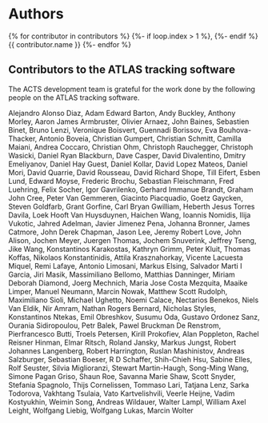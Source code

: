 # Authors

{% for contributor in contributors %}
{%- if loop.index > 1 %}, {%- endif %}
{{ contributor.name }}
{%- endfor %}

## Contributors to the ATLAS tracking software

The ACTS development team is grateful for the work done by the following people on the ATLAS tracking software.

Alejandro Alonso Diaz, Adam Edward Barton, Andy Buckley, Anthony Morley, Aaron James Armbruster, Olivier Arnaez, John Baines, Sebastien Binet, Bruno Lenzi, Veronique Boisvert, Guennadi Borissov, Eva Bouhova-Thacker, Antonio Boveia, Christian Gumpert, Christian Schmitt, Camilla Maiani, Andrea Coccaro, Christian Ohm, Christoph Rauchegger, Christoph Wasicki, Daniel Ryan Blackburn, Dave Casper, David Divalentino, Dmitry Emeliyanov, Daniel Hay Guest, Daniel Kollar, David Lopez Mateos, Daniel Mori, David Quarrie, David Rousseau, David Richard Shope, Till Eifert, Esben Lund, Edward Moyse, Frederic Brochu, Sebastian Fleischmann, Fred Luehring, Felix Socher, Igor Gavrilenko, Gerhard Immanue Brandt, Graham John Cree, Peter Van Gemmeren, Giacinto Piacquadio, Goetz Gaycken, Steven Goldfarb, Grant Gorfine, Carl Bryan Gwilliam, Heberth Jesus Torres Davila, Loek Hooft Van Huysduynen, Haichen Wang, Ioannis Nomidis, Ilija Vukotic, Jahred Adelman, Javier Jimenez Pena, Johanna Bronner, James Catmore, John Derek Chapman, Jason Lee, Jeremy Robert Love, John Alison, Jochen Meyer, Juergen Thomas, Jochem Snuverink, Jeffrey Tseng, Jike Wang, Konstantinos Karakostas, Kathryn Grimm, Peter Kluit, Thomas Koffas, Nikolaos Konstantinidis, Attila Krasznahorkay, Vicente Lacuesta Miquel, Remi Lafaye, Antonio Limosani, Markus Elsing, Salvador Marti I Garcia, Jiri Masik, Massimiliano Bellomo, Matthias Danninger, Miriam Deborah Diamond, Joerg Mechnich, Maria Jose Costa Mezquita, Maaike Limper, Manuel Neumann, Marcin Nowak, Matthew Scott Rudolph, Maximiliano Sioli, Michael Ughetto, Noemi Calace, Nectarios Benekos, Niels Van Eldik, Nir Amram, Nathan Rogers Bernard, Nicholas Styles, Konstantinos Ntekas, Emil Obreshkov, Susumu Oda, Gustavo Ordonez Sanz, Ourania Sidiropoulou, Petr Balek, Pawel Bruckman De Renstrom, Pierfrancesco Butti, Troels Petersen, Kirill Prokofiev, Alan Poppleton, Rachel Reisner Hinman, Elmar Ritsch, Roland Jansky, Markus Jungst, Robert Johannes Langenberg, Robert Harrington, Ruslan Mashinistov, Andreas Salzburger, Sebastian Boeser, R D Schaffer, Shih-Chieh Hsu, Sabine Elles, Rolf Seuster, Silvia Miglioranzi, Stewart Martin-Haugh, Song-Ming Wang, Simone Pagan Griso, Shaun Roe, Savanna Marie Shaw, Scott Snyder, Stefania Spagnolo, Thijs Cornelissen, Tommaso Lari, Tatjana Lenz, Sarka Todorova, Vakhtang Tsulaia, Vato Kartvelishvili, Veerle Heijne, Vadim Kostyukhin, Weimin Song, Andreas Wildauer, Walter Lampl, William Axel Leight, Wolfgang Liebig, Wolfgang Lukas, Marcin Wolter
